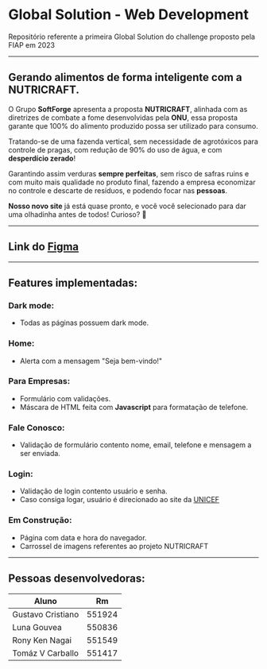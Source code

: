 # Global Solution - Web Development
Repositório referente a primeira Global Solution do challenge proposto pela FIAP em 2023

---

## Gerando alimentos de forma inteligente com a **NUTRICRAFT**.

O Grupo **SoftForge** apresenta a proposta **NUTRICRAFT**, alinhada com as diretrizes de combate a fome desenvolvidas pela **ONU**, essa proposta garante que 100% do alimento produzido possa ser utilizado para consumo.

Tratando-se de uma fazenda vertical, sem necessidade de agrotóxicos para controle de pragas, com redução de 90% do uso de água, e com **desperdício zerado**!

Garantindo assim verduras **sempre perfeitas**, sem risco de safras ruins e com muito mais qualidade no produto final, fazendo a empresa economizar no controle e descarte de resíduos, e podendo focar nas **pessoas**.

**Nosso novo site** já está quase pronto, e você você selecionado para dar uma olhadinha antes de todos! Curioso? 🚀

---
## Link do [Figma](https://www.figma.com/file/zSuzC1Ge3zcLMHJrV74mIR/NutriCraft?type=design&node-id=0%3A1&t=ytYvzIcDeGrKovFA-1)
---

## Features implementadas:

### Dark mode:

* Todas as páginas possuem dark mode.

### Home:

* Alerta com a mensagem "Seja bem-vindo!"

### Para Empresas:

* Formulário com validações.
* Máscara de HTML feita com **Javascript** para formatação de telefone.

### Fale Conosco:

* Validação de formulário contento nome, email, telefone e mensagem a ser enviada.

### Login:

* Validação de login contento usuário e senha.
* Caso consiga logar, usuário é direcionado ao site da [UNICEF](https://www.unicef.org/brazil/comunicados-de-imprensa/relatorio-da-onu-numeros-globais-de-fome-subiram-para-cerca-de-828-milhoes-em-2021)


### Em Construção:

* Página com data e hora do navegador.
* Carrossel de imagens referentes ao projeto NUTRICRAFT

--- 

## Pessoas desenvolvedoras:

| Aluno  | Rm |
| ----------------- | ------------- |
| Gustavo Cristiano | 551924  |
| Luna Gouvea  | 550836  |
| Rony Ken Nagai  | 551549  |
| Tomáz V Carballo | 551417  |



